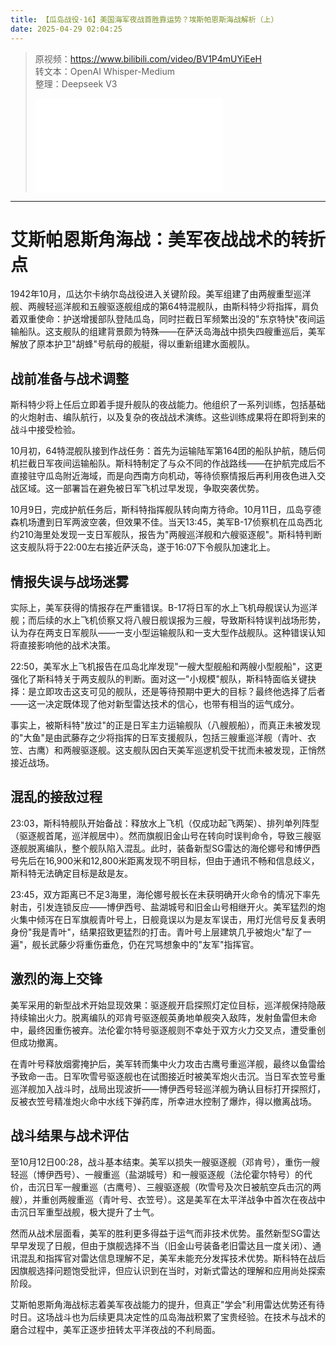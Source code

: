 ```yaml
---
title: 【瓜岛战役·16】美国海军夜战首胜靠运势？埃斯帕恩斯海战解析（上）
date: 2025-04-29 02:04:25
---
```


> 原视频：https://www.bilibili.com/video/BV1P4mUYiEeH<br>转文本：OpenAI Whisper-Medium<br>整理：Deepseek V3
>
> <iframe src="//player.bilibili.com/player.html?bvid=BV1P4mUYiEeH&autoplay=0" scrolling="no" border="0" frameborder="no" framespacing="0" allowfullscreen="true"></iframe>

---

# 艾斯帕恩斯角海战：美军夜战战术的转折点

1942年10月，瓜达尔卡纳尔岛战役进入关键阶段。美军组建了由两艘重型巡洋舰、两艘轻巡洋舰和五艘驱逐舰组成的第64特混舰队，由斯科特少将指挥，肩负着双重使命：护送增援部队登陆瓜岛，同时拦截日军频繁出没的"东京特快"夜间运输船队。这支舰队的组建背景颇为特殊——在萨沃岛海战中损失四艘重巡后，美军解放了原本护卫"胡蜂"号航母的舰艇，得以重新组建水面舰队。

## 战前准备与战术调整

斯科特少将上任后立即着手提升舰队的夜战能力。他组织了一系列训练，包括基础的火炮射击、编队航行，以及复杂的夜战战术演练。这些训练成果将在即将到来的战斗中接受检验。

10月初，64特混舰队接到作战任务：首先为运输陆军第164团的船队护航，随后伺机拦截日军夜间运输船队。斯科特制定了与众不同的作战路线——在护航完成后不直接驻守瓜岛附近海域，而是向西南方向机动，等待侦察情报后再利用夜色进入交战区域。这一部署旨在避免被日军飞机过早发现，争取突袭优势。

10月9日，完成护航任务后，斯科特指挥舰队转向南方待命。10月11日，瓜岛亨德森机场遭到日军两波空袭，但效果不佳。当天13:45，美军B-17侦察机在瓜岛西北约210海里处发现一支日军舰队，报告为"两艘巡洋舰和六艘驱逐舰"。斯科特判断这支舰队将于22:00左右接近萨沃岛，遂于16:07下令舰队加速北上。

## 情报失误与战场迷雾

实际上，美军获得的情报存在严重错误。B-17将日军的水上飞机母舰误认为巡洋舰；而后续的水上飞机侦察又将八艘日舰误报为三艘，导致斯科特误判战场形势，认为存在两支日军舰队——一支小型运输舰队和一支大型作战舰队。这种错误认知将直接影响他的战术决策。

22:50，美军水上飞机报告在瓜岛北岸发现"一艘大型舰船和两艘小型舰船"，这更强化了斯科特关于两支舰队的判断。面对这一"小规模"舰队，斯科特面临关键抉择：是立即攻击这支可见的舰队，还是等待预期中更大的目标？最终他选择了后者——这一决定既体现了他对新型雷达技术的信心，也带有相当的运气成分。

事实上，被斯科特"放过"的正是日军主力运输舰队（八艘舰船），而真正未被发现的"大鱼"是由武藤存之少将指挥的日军支援舰队，包括三艘重巡洋舰（青叶、衣笠、古鹰）和两艘驱逐舰。这支舰队因白天美军巡逻机受干扰而未被发现，正悄然接近战场。

## 混乱的接敌过程

23:03，斯科特舰队开始备战：释放水上飞机（仅成功起飞两架）、排列单列阵型（驱逐舰首尾，巡洋舰居中）。然而旗舰旧金山号在转向时误判命令，导致三艘驱逐舰脱离编队，整个舰队陷入混乱。此时，装备新型SG雷达的海伦娜号和博伊西号先后在16,900米和12,800米距离发现不明目标，但由于通讯不畅和信息歧义，斯科特无法确定目标是敌是友。

23:45，双方距离已不足3海里，海伦娜号舰长在未获明确开火命令的情况下率先射击，引发连锁反应——博伊西号、盐湖城号和旧金山号相继开火。美军猛烈的炮火集中倾泻在日军旗舰青叶号上，日舰竟误以为是友军误击，用灯光信号反复表明身份"我是青叶"，结果招致更猛烈的打击。青叶号上层建筑几乎被炮火"犁了一遍"，舰长武藤少将重伤垂危，仍在咒骂想象中的"友军"指挥官。

## 激烈的海上交锋

美军采用的新型战术开始显现效果：驱逐舰开启探照灯定位目标，巡洋舰保持隐蔽持续输出火力。脱离编队的邓肯号驱逐舰英勇地单舰突入敌阵，发射鱼雷但未命中，最终因重伤被弃。法伦霍尔特号驱逐舰则不幸处于双方火力交叉点，遭受重创但成功撤离。

在青叶号释放烟雾掩护后，美军转而集中火力攻击古鹰号重巡洋舰，最终以鱼雷给予致命一击。日军吹雪号驱逐舰也在试图接近时被美军炮火击沉。当日军衣笠号重巡洋舰加入战斗时，战局出现波折——博伊西号轻巡洋舰为确认目标打开探照灯，反被衣笠号精准炮火命中水线下弹药库，所幸进水控制了爆炸，得以撤离战场。

## 战斗结果与战术评估

至10月12日00:28，战斗基本结束。美军以损失一艘驱逐舰（邓肯号），重伤一艘轻巡（博伊西号）、一艘重巡（盐湖城号）和一艘驱逐舰（法伦霍尔特号）的代价，击沉日军一艘重巡（古鹰号）、三艘驱逐舰（吹雪号及次日被航空兵击沉的两艘），并重创两艘重巡（青叶号、衣笠号）。这是美军在太平洋战争中首次在夜战中击沉日军重型战舰，极大提升了士气。

然而从战术层面看，美军的胜利更多得益于运气而非技术优势。虽然新型SG雷达早早发现了日舰，但由于旗舰选择不当（旧金山号装备老旧雷达且一度关闭）、通讯混乱和指挥官对雷达信息理解不足，美军未能充分发挥技术优势。斯科特在战后因旗舰选择问题饱受批评，但应认识到在当时，对新式雷达的理解和应用尚处探索阶段。

艾斯帕恩斯角海战标志着美军夜战能力的提升，但真正"学会"利用雷达优势还有待时日。这场战斗也为后续更具决定性的瓜岛海战积累了宝贵经验。在技术与战术的磨合过程中，美军正逐步扭转太平洋夜战的不利局面。